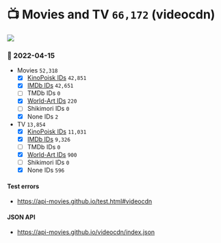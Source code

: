 # :tv: Movies and TV `66,172` (videocdn)

<a href="https://API-Movies.github.io"><img src="https://API-Movies.github.io/banner.png?cache"></a>

### :date: 2022-04-15
- Movies `52,318`
  - [x] <a href="https://API-Movies.github.io/videocdn/movie_kinopoisk_ids.json">KinoPoisk IDs</a> `42,851`
  - [x] <a href="https://API-Movies.github.io/videocdn/movie_imdb_ids.json">IMDb IDs</a> `42,651`
  - [ ] TMDb IDs `0`
  - [x] <a href="https://API-Movies.github.io/videocdn/movie_world_art_ids.json">World-Art IDs</a> `220`
  - [ ] Shikimori IDs `0`
  - [x] None IDs `2`
- TV `13,854`
  - [x] <a href="https://API-Movies.github.io/videocdn/tv_kinopoisk_ids.json">KinoPoisk IDs</a> `11,031`
  - [x] <a href="https://API-Movies.github.io/videocdn/tv_imdb_ids.json">IMDb IDs</a> `9,326`
  - [ ] TMDb IDs `0`
  - [x] <a href="https://API-Movies.github.io/videocdn/tv_world_art_ids.json">World-Art IDs</a> `900`
  - [ ] Shikimori IDs `0`
  - [x] None IDs `596`
#### Test errors
- <a href='https://api-movies.github.io/test.html#videocdn'>https://api-movies.github.io/test.html#videocdn</a>
#### JSON API
- <a href='https://api-movies.github.io/videocdn/index.json'>https://api-movies.github.io/videocdn/index.json</a>
